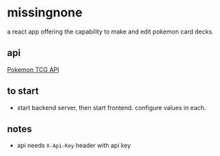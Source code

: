 # missingnone

a react app offering the capability to make and edit pokemon card decks.

## api
[Pokemon TCG API](https://pokemontcg.io/)

## to start

 - start backend server, then start frontend. configure values in each.

## notes

 - api needs `X-Api-Key` header with api key

